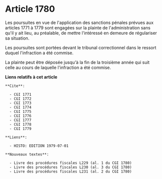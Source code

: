 # Article 1780

Les poursuites en vue de l'application des sanctions pénales prévues aux articles 1771 à 1779 sont engagées sur la plainte de
l'administration sans qu'il y ait lieu, au préalable, de mettre l'intéressé en demeure de régulariser sa situation.

Les poursuites sont portées devant le tribunal correctionnel dans le ressort duquel l'infraction a été commise.

La plainte peut être déposée jusqu'à la fin de la troisième année qui suit celle au cours de laquelle l'infraction a été
commise.

**Liens relatifs à cet article**

	**Cite**:

	  - CGI 1771
	  - CGI 1772
	  - CGI 1773
	  - CGI 1774
	  - CGI 1775
	  - CGI 1776
	  - CGI 1777
	  - CGI 1778
	  - CGI 1779

	**Liens**:

	  - HISTO: EDITION 1979-07-01

	**Nouveaux textes**:

	  - Livre des procédures fiscales L229 (al. 1 du CGI 1780)
	  - Livre des procédures fiscales L230 (al. 3 du CGI 1780)
	  - Livre des procédures fiscales L231 (al. 2 du CGI 1780)
